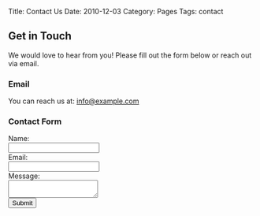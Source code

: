 Title: Contact Us
Date: 2010-12-03
Category: Pages
Tags: contact

## Get in Touch

We would love to hear from you! Please fill out the form below or reach out via email.

### Email

You can reach us at: [info@example.com](tonto:info@example.com)

### Contact Form

<form action="YOUR_FORM_HANDLER_URL" method="POST">
    <label for="name">Name:</label><br>
    <input type="text" id="name" name="name" required><br>
    <label for="email">Email:</label><br>
    <input type="email" id="email" name="email" required><br>
    <label for="message">Message:</label><br>
    <textarea id="message" name="message" required></textarea><br>
    <input type="submit" value="Submit">
</form>
